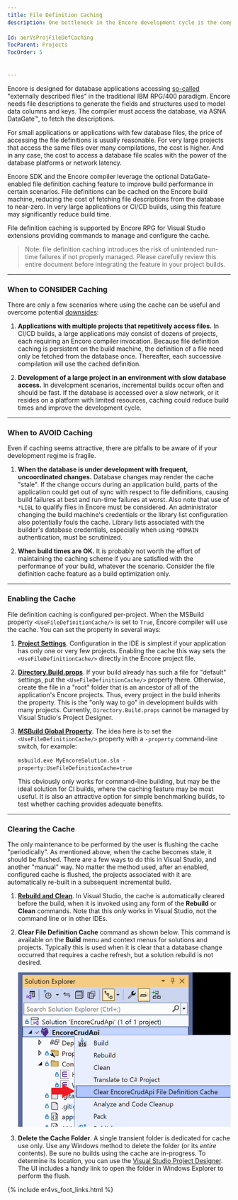 ```yaml
---
title: File Definition Caching
description: One bottleneck in the Encore development cycle is the compiler's resolution of externally-described file definitions via ASNA DataGate™. This page presents a potential remediation and its costs.

Id: aerVsProjFileDefCaching
TocParent: Projects
TocOrder: 5


---
```


Encore is designed for database applications accessing [so-called](https://www.ibm.com/docs/en/i/7.3?topic=df-defining-externally-described-files-1) "externally described files" in the traditional IBM RPG/400 paradigm. Encore needs file descriptions to generate the fields and structures used to model data columns and keys. The compiler must access the database, via ASNA DataGate™, to fetch the descriptions.

For small applications or applications with few database files, the price of accessing the file definitions is usually reasonable. For very large projects that access the same files over many compilations, the cost is higher. And in any case, the cost to access a database file scales with the power of the database platforms or network latency.

Encore SDK and the Encore compiler leverage the optional DataGate-enabled file definition caching feature to improve build performance in certain scenarios. File definitions can be cached on the Encore build machine, reducing the cost of fetching file descriptions from the database to near-zero. In very large applications or CI/CD builds, using this feature may significantly reduce build time.

File definition caching is supported by Encore RPG for Visual Studio extensions providing commands to manage and configure the cache.

> Note: file definition caching introduces the risk of unintended run-time failures if not properly managed. Please carefully review this entire document before integrating the feature in your project builds.

---
### When to CONSIDER Caching

There are only a few scenarios where using the cache can be useful and overcome potential [downsides](#when-to-avoid-caching):

1. **Applications with multiple projects that repetitively access files.** In CI/CD builds, a large applications may consist of dozens of projects, each requiring an Encore compiler invocation. Because file definition caching is persistent on the build machine, the definition of a file need only be fetched from the database once.  Thereafter, each successive compilation will use the cached definition.

2. **Development of a large project in an environment with slow database access.** In development scenarios, incremental builds occur often and should be fast. If the database is accessed over a slow network, or it resides on a platform with limited resources, caching could reduce build times and improve the development cycle.

---
### When to AVOID Caching

Even if caching seems attractive, there are pitfalls to be aware of if your development regime is fragile.

1. **When the database is under development with frequent, uncoordinated changes.** Database changes may render the cache "stale". If the change occurs during an application build, parts of the application could get out of sync with respect to file definitions, causing build failures at best and run-time failures at worst. Also note that use of `*LIBL` to qualify files in Encore must be considered. An administrator changing the build machine's credentials or the library list configuration also potentially fouls the cache. Library lists associated with the builder's database credentials, especially when using `*DOMAIN` authentication, must be scrutinized.

2. **When build times are OK.** It is probably not worth the effort of maintaining the caching scheme if you are satisfied with the performance of your build, whatever the scenario. Consider the file definition cache feature as a build optimization only. 

---
### Enabling the Cache

File definition caching is configured per-project. When the MSBuild property `<UseFileDefinitionCache/>` is set to `True`, Encore compiler will use the cache. You can set the property in several ways:

1. [**Project Settings**](Config#enable-file-definition-cache). Configuration in the IDE is simplest if your application has only one or very few projects. Enabling the cache this way sets the `<UseFileDefinitionCache/>` directly in the Encore project file.

2. [**Directory.Build.props**](https://learn.microsoft.com/visualstudio/msbuild/customize-by-directory#directorybuildprops-and-directorybuildtargets). If your build already has such a file for "default" settings, put the `<UseFileDefinitionCache/>` property there. Otherwise, create the file in a "root" folder that is an ancestor of all of the application's Encore projects. Thus, every project in the build inherits the property. This is the "only way to go" in development builds with many projects. Currently, `Directory.Build.props` cannot be managed by Visual Studio's Project Designer.

3. [**MSBuild Global Property**](https://learn.microsoft.com/visualstudio/msbuild/msbuild-properties#global-properties). The idea here is to set the `<UseFileDefinitionCache/>` property with a `-property` command-line switch, for example:
 
    ``
        msbuild.exe MyEncoreSolution.sln -property:UseFileDefinitionCache=true
    ``
    
    This obviously only works for command-line building, but may be the ideal solution for CI builds, where the caching feature may be most useful.  It is also an attractive option for simple benchmarking builds, to test whether caching provides adequate benefits.

---
### Clearing the Cache

The only maintenance to be performed by the user is flushing the cache "periodically". As mentioned above, when the cache becomes stale, it should be flushed. There are a few ways to do this in Visual Studio, and another "manual" way.  No matter the method used, after an enabled, configured cache is flushed, the projects associated with it are automatically re-built in a subsequent incremental build.

1. [**Rebuild and Clean**](https://learn.microsoft.com/visualstudio/ide/building-and-cleaning-projects-and-solutions-in-visual-studio). In Visual Studio, the cache is automatically cleared before the build, when it is invoked using any form of the **Rebuild** or **Clean** commands. Note that this *only* works in Visual Studio, not the command line or in other IDEs.

2. **Clear File Definition Cache** command as shown below. This command is available on the **Build** menu and context menus for solutions and projects.  Typically this is used when it is clear that a database change occurred that requires a cache refresh, but a solution rebuild is not desired.

    ![Using a Visual Studio menu command to clear the cache.](images/FileDefCacheClearCommand.png)

3. **Delete the Cache Folder**. A single transient folder is dedicated for cache use only. Use any Windows method to delete the folder (or its *entire* contents). Be sure no builds using the cache are in-progress. To determine its location, you can use the [Visual Studio Project Designer](Config#file-definition-cache-location). The UI includes a handy link to open the folder in Windows Explorer to perform the flush.

{% include er4vs_foot_links.html %}